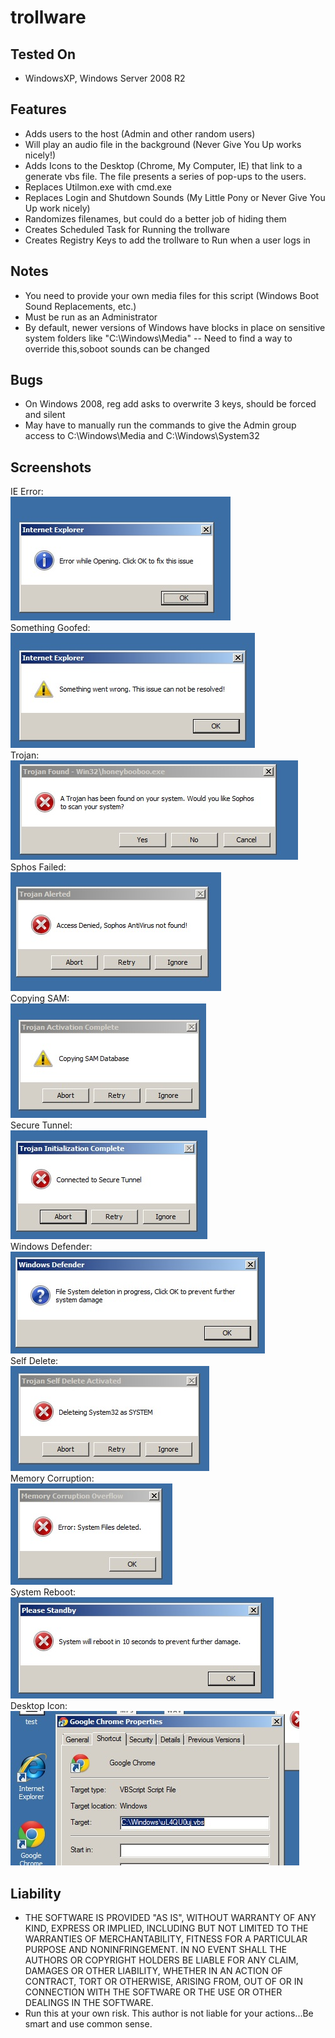 # trollware

## Tested On
 - WindowsXP, Windows Server 2008 R2

## Features
   - Adds users to the host (Admin and other random users)
   - Will play an audio file in the background (Never Give You Up works nicely!)
   - Adds Icons to the Desktop (Chrome, My Computer, IE) that link to a generate vbs file. The file presents a series of pop-ups to the users.
   - Replaces Utilmon.exe with cmd.exe
   - Replaces Login and Shutdown Sounds (My Little Pony or Never Give You Up work nicely)
   - Randomizes filenames, but could do a better job of hiding them
   - Creates Scheduled Task for Running the trollware
   - Creates Registry Keys to add the trollware to Run when a user logs in 

## Notes
   - You need to provide your own media files for this script (Windows Boot Sound Replacements, etc.)
   - Must be run as an Administrator
   - By default, newer versions of Windows have blocks in place on sensitive system folders like "C:\Windows\Media"
   -- Need to find a way to override this,soboot sounds can be changed

## Bugs
   - On Windows 2008, reg add asks to overwrite 3 keys, should be forced and silent
   - May have to manually run the commands to give the Admin group access to C:\Windows\Media and C:\Windows\System32

## Screenshots

   IE Error: <br />
   ![IE Error](/screenshots/IE_Error.jpg?raw=true "IE Error") <br />
   Something Goofed: <br />
   ![Something Goofed](/screenshots/Something_Goofed.jpg?raw=true "Something Goofed") <br />
   Trojan: <br />
   ![Trojan](/screenshots/Trojan.jpg?raw=true "Trojan") <br />
   Sphos Failed: <br />
   ![Sophos Failed](/screenshots/Sophos_Failed.jpg?raw=true "Sophos Failed") <br />
   Copying SAM: <br />
   ![Copying SAM](/screenshots/Copying_SAM.jpg?raw=true "Copying SAM") <br />
   Secure Tunnel: <br />
   ![Secure Tunnel](/screenshots/Secure_Tunnel.jpg?raw=true "Secure Tunnel") <br />
   Windows Defender: <br />
   ![Windows Defender](/screenshots/Windows_Defender.jpg?raw=true "Windows Defender") <br />
   Self Delete: <br />
   ![Self Delete](/screenshots/Self_Delete.jpg?raw=true "Self_Delete") <br />
   Memory Corruption:<br />
   ![Memory Corruption](/screenshots/Memory_Corruption.jpg?raw=true "Memory Corruption") <br />
   System Reboot:<br />
   ![System Reboot](/screenshots/System_Reboot.jpg?raw=true "System Reboot") <br />
   Desktop Icon:<br />
   ![Desktop Icon](/screenshots/Desktop_Icon.jpg?raw=true "Desktop Icon")

## Liability
   - THE SOFTWARE IS PROVIDED "AS IS", WITHOUT WARRANTY OF ANY KIND, EXPRESS OR IMPLIED, INCLUDING BUT NOT LIMITED TO THE WARRANTIES OF MERCHANTABILITY, FITNESS FOR A PARTICULAR PURPOSE AND NONINFRINGEMENT. IN NO EVENT SHALL THE AUTHORS OR COPYRIGHT HOLDERS BE LIABLE FOR ANY CLAIM, DAMAGES OR OTHER LIABILITY, WHETHER IN AN ACTION OF CONTRACT, TORT OR OTHERWISE, ARISING FROM, OUT OF OR IN CONNECTION WITH THE SOFTWARE OR THE USE OR OTHER DEALINGS IN THE SOFTWARE.
   - Run this at your own risk. This author is not liable for your actions...Be smart and use common sense.
